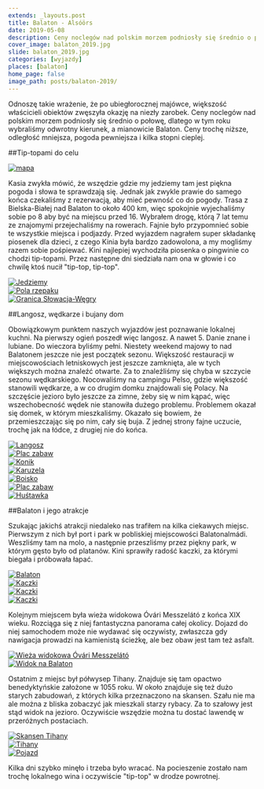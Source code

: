 ```yaml
---
extends: _layouts.post
title: Balaton - Alsóörs
date: 2019-05-08
description: Ceny noclegów nad polskim morzem podniosły się średnio o połowę, dlatego w tym roku wybraliśmy odwrotny kierunek, a mianowicie Balaton.
cover_image: balaton_2019.jpg
slide: balaton_2019.jpg
categories: [wyjazdy]
places: [balaton]
home_page: false
image_path: posts/balaton-2019/
---
```


Odnoszę takie wrażenie, że po ubiegłorocznej majówce, większość właścicieli obiektów zwęszyła okazję na niezły zarobek. Ceny noclegów nad polskim morzem podniosły się średnio o połowę, dlatego w tym roku wybraliśmy odwrotny kierunek, a mianowicie Balaton. Ceny trochę niższe, odległość mniejsza, pogoda pewniejsza i kilka stopni cieplej. 

##Tip-topami do celu

<div>
    <a href="{{ $page->cloudinary }}{{ $page->postPhoto }}/{{ $page->cloudinaryId }}/{{ $page->image_path }}map.jpg">
        <img data-srcset="{{ $page->cloudinary }}{{ $page->postPhotoSmall }}/{{ $page->cloudinaryId }}/{{ $page->image_path }}map.jpg 768w,{{ $page->cloudinary }}{{ $page->postPhoto }}/{{ $page->cloudinaryId }}/{{ $page->image_path }}map.jpg 1400w" data-sizes="75vw,(min-width: 1024px) 900px" data-src="{{ $page->cloudinary }}{{ $page->postPhoto }}/{{ $page->cloudinaryId }}/{{ $page->image_path }}map.jpg" alt="mapa" class="lazy" loading="lazy">
    </a>
</div>

Kasia zwykła mówić, że wszędzie gdzie my jedziemy tam jest piękna pogoda i słowa te sprawdzają się. Jednak jak zwykle prawie do samego końca czekaliśmy z rezerwacją, aby mieć pewność co do pogody. Trasa z Bielska-Białej nad Balaton to około 400 km, więc spokojnie wyjechaliśmy sobie po 8 aby być na miejscu przed 16. Wybrałem drogę, którą 7 lat temu ze znajomymi przejechaliśmy na rowerach. Fajnie było przypomnieć sobie te wszystkie miejsca i podjazdy. Przed wyjazdem nagrałem super składankę piosenek dla dzieci, z czego Kinia była bardzo zadowolona, a my mogliśmy razem sobie pośpiewać. Kini najlepiej wychodziła piosenka o pingwinie co chodzi tip-topami. Przez następne dni siedziała nam ona w głowie i co chwilę ktoś nucił "tip-top, tip-top".

<div class="flex items-stretch justify-between w-full my-8 flex-wrap">
    <div class="w-full sm:w-1/3 sm:pr-2">
        <a href="{{ $page->cloudinary }}{{ $page->postPhoto }}/{{ $page->cloudinaryId }}/{{ $page->image_path }}jedziemy.jpg">
            <img data-srcset="{{ $page->cloudinary }}{{ $page->postPhotoSmall }}/{{ $page->cloudinaryId }}/{{ $page->image_path }}jedziemy.jpg 768w,{{ $page->cloudinary }}{{ $page->postPhoto }}/{{ $page->cloudinaryId }}/{{ $page->image_path }}jedziemy.jpg 1400w" data-sizes="75vw,(min-width: 1024px) 900px" data-src="{{ $page->cloudinary }}{{ $page->postPhoto }}/{{ $page->cloudinaryId }}/{{ $page->image_path }}jedziemy.jpg" alt="Jedziemy" class="lazy" loading="lazy">
        </a>
    </div>
    <div class="w-full sm:w-1/3 mt-2 sm:mt-0 sm:pr-2">
        <a href="{{ $page->cloudinary }}{{ $page->postPhoto }}/{{ $page->cloudinaryId }}/{{ $page->image_path }}rzepak.jpg">
            <img data-srcset="{{ $page->cloudinary }}{{ $page->postPhotoSmall }}/{{ $page->cloudinaryId }}/{{ $page->image_path }}rzepak.jpg 768w,{{ $page->cloudinary }}{{ $page->postPhoto }}/{{ $page->cloudinaryId }}/{{ $page->image_path }}rzepak.jpg 1400w" data-sizes="75vw,(min-width: 1024px) 900px" data-src="{{ $page->cloudinary }}{{ $page->postPhoto }}/{{ $page->cloudinaryId }}/{{ $page->image_path }}rzepak.jpg" alt="Pola rzepaku" class="lazy" loading="lazy">
        </a>
    </div>
    <div class="w-full sm:w-1/3 mt-2 sm:mt-0">
        <a href="{{ $page->cloudinary }}{{ $page->postPhoto }}/{{ $page->cloudinaryId }}/{{ $page->image_path }}granica.jpg">
            <img data-srcset="{{ $page->cloudinary }}{{ $page->postPhotoSmall }}/{{ $page->cloudinaryId }}/{{ $page->image_path }}granica.jpg 768w,{{ $page->cloudinary }}{{ $page->postPhoto }}/{{ $page->cloudinaryId }}/{{ $page->image_path }}granica.jpg 1400w" data-sizes="75vw,(min-width: 1024px) 900px" data-src="{{ $page->cloudinary }}{{ $page->postPhoto }}/{{ $page->cloudinaryId }}/{{ $page->image_path }}granica.jpg" alt="Granica Słowacja-Węgry" class="lazy" loading="lazy">
        </a>
    </div>
</div>

##Langosz, wędkarze i bujany dom

Obowiązkowym punktem naszych wyjazdów jest poznawanie lokalnej kuchni. Na pierwszy ogień poszedł więc langosz. A nawet 5. Danie znane i lubiane. Do wieczora byliśmy pełni. Niestety weekend majowy to nad Balatonem jeszcze nie jest początek sezonu. Większość restauracji w miejscowościach letniskowych jest jeszcze zamknięta, ale w tych większych można znaleźć otwarte. Za to znaleźliśmy się chyba w szczycie sezonu wędkarskiego. Nocowaliśmy na campingu Pelso, gdzie większość stanowili wędkarze, a w co drugim domku znajdowali się Polacy. Na szczęście jezioro było jeszcze za zimne, żeby się w nim kąpać, więc wszechobecność wędek nie stanowiła dużego problemu. Problemem okazał się domek, w którym mieszkaliśmy. Okazało się bowiem, że przemieszczając się po nim, cały się buja. Z jednej strony fajne uczucie, trochę jak na łódce, z drugiej nie do końca.

<div class="flex items-stretch justify-between w-full my-8 flex-wrap">
    <div class="w-full sm:w-1/2 sm:pr-2">
        <a href="{{ $page->cloudinary }}{{ $page->postPhoto }}/{{ $page->cloudinaryId }}/{{ $page->image_path }}langosz.jpg">
            <img data-srcset="{{ $page->cloudinary }}{{ $page->postPhotoSmall }}/{{ $page->cloudinaryId }}/{{ $page->image_path }}langosz.jpg 768w,{{ $page->cloudinary }}{{ $page->postPhoto }}/{{ $page->cloudinaryId }}/{{ $page->image_path }}langosz.jpg 1400w" data-sizes="75vw,(min-width: 1024px) 900px" data-src="{{ $page->cloudinary }}{{ $page->postPhoto }}/{{ $page->cloudinaryId }}/{{ $page->image_path }}langosz.jpg" alt="Langosz" class="lazy" loading="lazy">
        </a>
    </div>
    <div class="w-full sm:w-1/2 mt-2 sm:mt-0">
        <a href="{{ $page->cloudinary }}{{ $page->postPhoto }}/{{ $page->cloudinaryId }}/{{ $page->image_path }}plac.jpg">
            <img data-srcset="{{ $page->cloudinary }}{{ $page->postPhotoSmall }}/{{ $page->cloudinaryId }}/{{ $page->image_path }}plac.jpg 768w,{{ $page->cloudinary }}{{ $page->postPhoto }}/{{ $page->cloudinaryId }}/{{ $page->image_path }}plac.jpg 1400w" data-sizes="75vw,(min-width: 1024px) 900px" data-src="{{ $page->cloudinary }}{{ $page->postPhoto }}/{{ $page->cloudinaryId }}/{{ $page->image_path }}plac.jpg" alt="Plac zabaw" class="lazy" loading="lazy">
        </a>
    </div>
    <div class="w-full sm:w-1/2 sm:pr-2 mt-2">
        <a href="{{ $page->cloudinary }}{{ $page->postPhoto }}/{{ $page->cloudinaryId }}/{{ $page->image_path }}kon.jpg">
            <img data-srcset="{{ $page->cloudinary }}{{ $page->postPhotoSmall }}/{{ $page->cloudinaryId }}/{{ $page->image_path }}kon.jpg 768w,{{ $page->cloudinary }}{{ $page->postPhoto }}/{{ $page->cloudinaryId }}/{{ $page->image_path }}kon.jpg 1400w" data-sizes="75vw,(min-width: 1024px) 900px" data-src="{{ $page->cloudinary }}{{ $page->postPhoto }}/{{ $page->cloudinaryId }}/{{ $page->image_path }}kon.jpg" alt="Konik" class="lazy" loading="lazy">
        </a>
    </div>
    <div class="w-full sm:w-1/2 mt-2">
        <a href="{{ $page->cloudinary }}{{ $page->postPhoto }}/{{ $page->cloudinaryId }}/{{ $page->image_path }}karuzela.jpg">
            <img data-srcset="{{ $page->cloudinary }}{{ $page->postPhotoSmall }}/{{ $page->cloudinaryId }}/{{ $page->image_path }}karuzela.jpg 768w,{{ $page->cloudinary }}{{ $page->postPhoto }}/{{ $page->cloudinaryId }}/{{ $page->image_path }}karuzela.jpg 1400w" data-sizes="75vw,(min-width: 1024px) 900px" data-src="{{ $page->cloudinary }}{{ $page->postPhoto }}/{{ $page->cloudinaryId }}/{{ $page->image_path }}karuzela.jpg" alt="Karuzela" class="lazy" loading="lazy">
        </a>
    </div>
    <div class="w-full sm:w-1/2 sm:pr-2 mt-2">
        <a href="{{ $page->cloudinary }}{{ $page->postPhoto }}/{{ $page->cloudinaryId }}/{{ $page->image_path }}boisko.jpg">
            <img data-srcset="{{ $page->cloudinary }}{{ $page->postPhotoSmall }}/{{ $page->cloudinaryId }}/{{ $page->image_path }}boisko.jpg 768w,{{ $page->cloudinary }}{{ $page->postPhoto }}/{{ $page->cloudinaryId }}/{{ $page->image_path }}boisko.jpg 1400w" data-sizes="75vw,(min-width: 1024px) 900px" data-src="{{ $page->cloudinary }}{{ $page->postPhoto }}/{{ $page->cloudinaryId }}/{{ $page->image_path }}boisko.jpg" alt="Boisko" class="lazy" loading="lazy">
        </a>
    </div>
    <div class="w-full sm:w-1/2 mt-2">
        <a href="{{ $page->cloudinary }}{{ $page->postPhoto }}/{{ $page->cloudinaryId }}/{{ $page->image_path }}plac_zabaw.jpg">
            <img data-srcset="{{ $page->cloudinary }}{{ $page->postPhotoSmall }}/{{ $page->cloudinaryId }}/{{ $page->image_path }}plac_zabaw.jpg 768w,{{ $page->cloudinary }}{{ $page->postPhoto }}/{{ $page->cloudinaryId }}/{{ $page->image_path }}plac_zabaw.jpg 1400w" data-sizes="75vw,(min-width: 1024px) 900px" data-src="{{ $page->cloudinary }}{{ $page->postPhoto }}/{{ $page->cloudinaryId }}/{{ $page->image_path }}plac_zabaw.jpg" alt="Plac zabaw" class="lazy" loading="lazy">
        </a>
    </div>
    <div class="w-full mt-2">
        <a href="{{ $page->cloudinary }}{{ $page->postPhoto }}/{{ $page->cloudinaryId }}/{{ $page->image_path }}hustawka.jpg">
            <img data-srcset="{{ $page->cloudinary }}{{ $page->postPhotoSmall }}/{{ $page->cloudinaryId }}/{{ $page->image_path }}hustawka.jpg 768w,{{ $page->cloudinary }}{{ $page->postPhoto }}/{{ $page->cloudinaryId }}/{{ $page->image_path }}hustawka.jpg 1400w" data-sizes="75vw,(min-width: 1024px) 900px" data-src="{{ $page->cloudinary }}{{ $page->postPhoto }}/{{ $page->cloudinaryId }}/{{ $page->image_path }}hustawka.jpg" alt="Huśtawka" class="lazy" loading="lazy">
        </a>
    </div>
</div>

##Balaton i jego atrakcje

Szukając jakichś atrakcji niedaleko nas trafiłem na kilka ciekawych miejsc.
Pierwszym z nich był port i park w pobliskiej miejscowości Balatonalmádi. Weszliśmy tam na molo, a następnie przeszliśmy przez piękny park, w którym gęsto było od platanów. Kini sprawiły radość kaczki, za którymi biegała i próbowała łapać.

<div class="flex items-stretch justify-between w-full my-8 flex-wrap">
    <div class="w-full sm:w-1/3 sm:pr-2">
        <a href="{{ $page->cloudinary }}{{ $page->postPhoto }}/{{ $page->cloudinaryId }}/{{ $page->image_path }}balaton.jpg">
            <img data-srcset="{{ $page->cloudinary }}{{ $page->postPhotoSmall }}/{{ $page->cloudinaryId }}/{{ $page->image_path }}balaton.jpg 768w,{{ $page->cloudinary }}{{ $page->postPhoto }}/{{ $page->cloudinaryId }}/{{ $page->image_path }}balaton.jpg 1400w" data-sizes="75vw,(min-width: 1024px) 900px" data-src="{{ $page->cloudinary }}{{ $page->postPhoto }}/{{ $page->cloudinaryId }}/{{ $page->image_path }}balaton.jpg" alt="Balaton" class="lazy" loading="lazy">
        </a>
    </div>
    <div class="w-full sm:w-1/3 mt-2 sm:mt-0 sm:pr-2">
        <a href="{{ $page->cloudinary }}{{ $page->postPhoto }}/{{ $page->cloudinaryId }}/{{ $page->image_path }}kaczki.jpg">
            <img data-srcset="{{ $page->cloudinary }}{{ $page->postPhotoSmall }}/{{ $page->cloudinaryId }}/{{ $page->image_path }}kaczki.jpg 768w,{{ $page->cloudinary }}{{ $page->postPhoto }}/{{ $page->cloudinaryId }}/{{ $page->image_path }}kaczki.jpg 1400w" data-sizes="75vw,(min-width: 1024px) 900px" data-src="{{ $page->cloudinary }}{{ $page->postPhoto }}/{{ $page->cloudinaryId }}/{{ $page->image_path }}kaczki.jpg" alt="Kaczki" class="lazy" loading="lazy">
        </a>
    </div>
    <div class="w-full sm:w-1/3 mt-2 sm:mt-0">
        <a href="{{ $page->cloudinary }}{{ $page->postPhoto }}/{{ $page->cloudinaryId }}/{{ $page->image_path }}kaczki-2.jpg">
            <img data-srcset="{{ $page->cloudinary }}{{ $page->postPhotoSmall }}/{{ $page->cloudinaryId }}/{{ $page->image_path }}kaczki-2.jpg 768w,{{ $page->cloudinary }}{{ $page->postPhoto }}/{{ $page->cloudinaryId }}/{{ $page->image_path }}kaczki-2.jpg 1400w" data-sizes="75vw,(min-width: 1024px) 900px" data-src="{{ $page->cloudinary }}{{ $page->postPhoto }}/{{ $page->cloudinaryId }}/{{ $page->image_path }}kaczki-2.jpg" alt="Kaczki" class="lazy" loading="lazy">
        </a>
    </div>
    <div class="w-full mt-2">
        <a href="{{ $page->cloudinary }}{{ $page->postPhoto }}/{{ $page->cloudinaryId }}/{{ $page->image_path }}kaczki-3.jpg">
            <img data-srcset="{{ $page->cloudinary }}{{ $page->postPhotoSmall }}/{{ $page->cloudinaryId }}/{{ $page->image_path }}kaczki-3.jpg 768w,{{ $page->cloudinary }}{{ $page->postPhoto }}/{{ $page->cloudinaryId }}/{{ $page->image_path }}kaczki-3.jpg 1400w" data-sizes="75vw,(min-width: 1024px) 900px" data-src="{{ $page->cloudinary }}{{ $page->postPhoto }}/{{ $page->cloudinaryId }}/{{ $page->image_path }}kaczki-3.jpg" alt="Kaczki" class="lazy" loading="lazy">
        </a>
    </div>
</div>

Kolejnym miejscem była wieża widokowa Óvári Messzelátó z końca XIX wieku. Rozciąga się z niej fantastyczna panorama całej okolicy. Dojazd do niej samochodem może nie wydawać się oczywisty, zwłaszcza gdy nawigacja prowadzi na kamienistą ścieżkę, ale bez obaw jest tam też asfalt.

<div class="flex items-stretch justify-between w-full my-8 flex-wrap">
    <div class="w-full sm:w-1/2 sm:pr-2">
        <a href="{{ $page->cloudinary }}{{ $page->postPhoto }}/{{ $page->cloudinaryId }}/{{ $page->image_path }}wieza.jpg">
            <img data-srcset="{{ $page->cloudinary }}{{ $page->postPhotoSmall }}/{{ $page->cloudinaryId }}/{{ $page->image_path }}wieza.jpg 768w,{{ $page->cloudinary }}{{ $page->postPhoto }}/{{ $page->cloudinaryId }}/{{ $page->image_path }}wieza.jpg 1400w" data-sizes="75vw,(min-width: 1024px) 900px" data-src="{{ $page->cloudinary }}{{ $page->postPhoto }}/{{ $page->cloudinaryId }}/{{ $page->image_path }}wieza.jpg" alt="Wieża widokowa Óvári Messzelátó" class="lazy" loading="lazy">
        </a>
    </div>
    <div class="w-full sm:w-1/2 mt-2 sm:mt-0">
        <a href="{{ $page->cloudinary }}{{ $page->postPhoto }}/{{ $page->cloudinaryId }}/{{ $page->image_path }}balaton_widok.jpg">
            <img data-srcset="{{ $page->cloudinary }}{{ $page->postPhotoSmall }}/{{ $page->cloudinaryId }}/{{ $page->image_path }}balaton_widok.jpg 768w,{{ $page->cloudinary }}{{ $page->postPhoto }}/{{ $page->cloudinaryId }}/{{ $page->image_path }}balaton_widok.jpg 1400w" data-sizes="75vw,(min-width: 1024px) 900px" data-src="{{ $page->cloudinary }}{{ $page->postPhoto }}/{{ $page->cloudinaryId }}/{{ $page->image_path }}balaton_widok.jpg" alt="Widok na Balaton" class="lazy" loading="lazy">
        </a>
    </div>
</div>

Ostatnim z miejsc był półwysep Tihany. Znajduje się tam opactwo benedyktyńskie założone w 1055 roku. W około znajduje się też dużo starych zabudowań, z których kilka przeznaczono na skansen. Szału nie ma ale można z bliska zobaczyć jak mieszkali starzy rybacy. Za to szałowy jest stąd widok na jezioro. Oczywiście wszędzie można tu dostać lawendę w przeróżnych postaciach.

<div class="flex items-stretch justify-between w-full my-8 flex-wrap">
    <div class="w-full sm:w-1/2 sm:pr-2">
        <a href="{{ $page->cloudinary }}{{ $page->postPhoto }}/{{ $page->cloudinaryId }}/{{ $page->image_path }}skansen.jpg">
            <img data-srcset="{{ $page->cloudinary }}{{ $page->postPhotoSmall }}/{{ $page->cloudinaryId }}/{{ $page->image_path }}skansen.jpg 768w,{{ $page->cloudinary }}{{ $page->postPhoto }}/{{ $page->cloudinaryId }}/{{ $page->image_path }}skansen.jpg 1400w" data-sizes="75vw,(min-width: 1024px) 900px" data-src="{{ $page->cloudinary }}{{ $page->postPhoto }}/{{ $page->cloudinaryId }}/{{ $page->image_path }}skansen.jpg" alt="Skansen Tihany" class="lazy" loading="lazy">
        </a>
    </div>
    <div class="w-full sm:w-1/2 mt-2 sm:mt-0">
        <a href="{{ $page->cloudinary }}{{ $page->postPhoto }}/{{ $page->cloudinaryId }}/{{ $page->image_path }}tihany.jpg">
            <img data-srcset="{{ $page->cloudinary }}{{ $page->postPhotoSmall }}/{{ $page->cloudinaryId }}/{{ $page->image_path }}tihany.jpg 768w,{{ $page->cloudinary }}{{ $page->postPhoto }}/{{ $page->cloudinaryId }}/{{ $page->image_path }}tihany.jpg 1400w" data-sizes="75vw,(min-width: 1024px) 900px" data-src="{{ $page->cloudinary }}{{ $page->postPhoto }}/{{ $page->cloudinaryId }}/{{ $page->image_path }}tihany.jpg" alt="Tihany" class="lazy" loading="lazy">
        </a>
    </div>
    <div class="w-full mt-2">
        <a href="{{ $page->cloudinary }}{{ $page->postPhoto }}/{{ $page->cloudinaryId }}/{{ $page->image_path }}pojazd.jpg">
            <img data-srcset="{{ $page->cloudinary }}{{ $page->postPhotoSmall }}/{{ $page->cloudinaryId }}/{{ $page->image_path }}pojazd.jpg 768w,{{ $page->cloudinary }}{{ $page->postPhoto }}/{{ $page->cloudinaryId }}/{{ $page->image_path }}pojazd.jpg 1400w" data-sizes="75vw,(min-width: 1024px) 900px" data-src="{{ $page->cloudinary }}{{ $page->postPhoto }}/{{ $page->cloudinaryId }}/{{ $page->image_path }}pojazd.jpg" alt="Pojazd" class="lazy" loading="lazy">
        </a>
    </div>
</div>

Kilka dni szybko minęło i trzeba było wracać. Na pocieszenie zostało nam trochę lokalnego wina i oczywiście "tip-top" w drodze powrotnej.